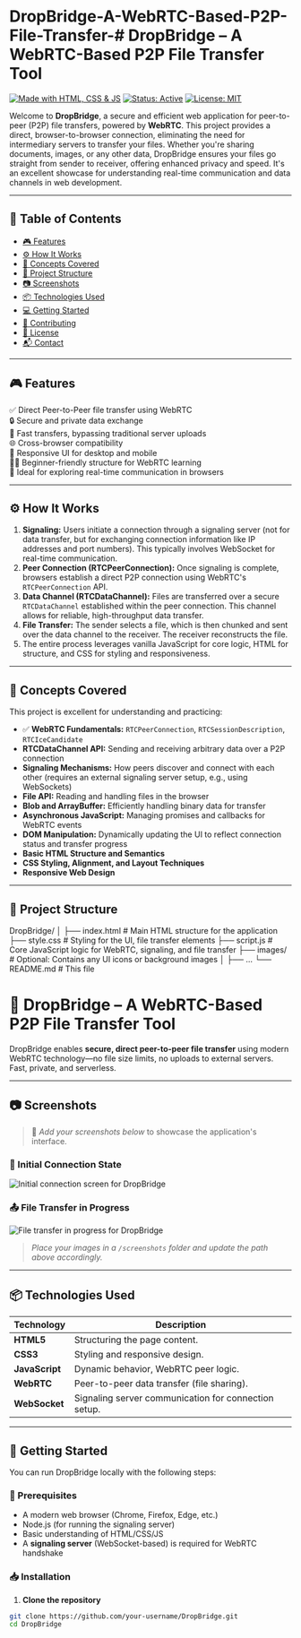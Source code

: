 # DropBridge-A-WebRTC-Based-P2P-File-Transfer-# DropBridge – A WebRTC-Based P2P File Transfer Tool

[![Made with HTML, CSS & JS](https://img.shields.io/badge/Made%20with-HTML%2C%20CSS%2C%20JS-orange.svg?style=for-the-badge&logo=html5)](https://developer.mozilla.org/en-US/docs/Web)
[![Status: Active](https://img.shields.io/badge/Status-Active-brightgreen.svg?style=for-the-badge)]()
[![License: MIT](https://img.shields.io/badge/License-MIT-blue.svg?style=for-the-badge)](LICENSE)

Welcome to **DropBridge**, a secure and efficient web application for peer-to-peer (P2P) file transfers, powered by **WebRTC**. This project provides a direct, browser-to-browser connection, eliminating the need for intermediary servers to transfer your files. Whether you're sharing documents, images, or any other data, DropBridge ensures your files go straight from sender to receiver, offering enhanced privacy and speed. It's an excellent showcase for understanding real-time communication and data channels in web development.

---

## 📑 Table of Contents

- [🎮 Features](#-features)
- [⚙ How It Works](#-how-it-works)
- [🧠 Concepts Covered](#-concepts-covered)
- [📂 Project Structure](#-project-structure)
- [📷 Screenshots](#-screenshots)
- [📦 Technologies Used](#-technologies-used)
- [💻 Getting Started](#-getting-started)
- [🙌 Contributing](#-contributing)
- [📄 License](#-license)
- [📬 Contact](#-contact)

---

## 🎮 Features

✅ Direct Peer-to-Peer file transfer using WebRTC   
🔒 Secure and private data exchange   
🚀 Fast transfers, bypassing traditional server uploads   
🌐 Cross-browser compatibility   
📱 Responsive UI for desktop and mobile   
👨‍🏫 Beginner-friendly structure for WebRTC learning   
🧩 Ideal for exploring real-time communication in browsers

---

## ⚙ How It Works

1.  **Signaling:** Users initiate a connection through a signaling server (not for data transfer, but for exchanging connection information like IP addresses and port numbers). This typically involves WebSocket for real-time communication.
2.  **Peer Connection (RTCPeerConnection):** Once signaling is complete, browsers establish a direct P2P connection using WebRTC's `RTCPeerConnection` API.
3.  **Data Channel (RTCDataChannel):** Files are transferred over a secure `RTCDataChannel` established within the peer connection. This channel allows for reliable, high-throughput data transfer.
4.  **File Transfer:** The sender selects a file, which is then chunked and sent over the data channel to the receiver. The receiver reconstructs the file.
5.  The entire process leverages vanilla JavaScript for core logic, HTML for structure, and CSS for styling and responsiveness.

---

## 🧠 Concepts Covered

This project is excellent for understanding and practicing:

-   ✅ **WebRTC Fundamentals:** `RTCPeerConnection`, `RTCSessionDescription`, `RTCIceCandidate`
-   **RTCDataChannel API:** Sending and receiving arbitrary data over a P2P connection
-   **Signaling Mechanisms:** How peers discover and connect with each other (requires an external signaling server setup, e.g., using WebSockets)
-   **File API:** Reading and handling files in the browser
-   **Blob and ArrayBuffer:** Efficiently handling binary data for transfer
-   **Asynchronous JavaScript:** Managing promises and callbacks for WebRTC events
-   **DOM Manipulation:** Dynamically updating the UI to reflect connection status and transfer progress
-   **Basic HTML Structure and Semantics**
-   **CSS Styling, Alignment, and Layout Techniques**
-   **Responsive Web Design**

---

## 📂 Project Structure
DropBridge/
│
├── index.html           # Main HTML structure for the application
├── style.css            # Styling for the UI, file transfer elements
├── script.js            # Core JavaScript logic for WebRTC, signaling, and file transfer
├── images/              # Optional: Contains any UI icons or background images
│   ├── ...
└── README.md            # This file


# 🔗 DropBridge – A WebRTC-Based P2P File Transfer Tool

DropBridge enables **secure, direct peer-to-peer file transfer** using modern WebRTC technology—no file size limits, no uploads to external servers. Fast, private, and serverless.

---

## 📷 Screenshots

> 📸 *Add your screenshots below* to showcase the application's interface.

### 🔗 Initial Connection State
![Initial connection screen for DropBridge](https://via.placeholder.com/600x400?text=DropBridge+Initial+State)

### 📤 File Transfer in Progress
![File transfer in progress for DropBridge](https://via.placeholder.com/600x400?text=DropBridge+Transfer+In+Progress)

> _Place your images in a `/screenshots` folder and update the path above accordingly._

---

## 📦 Technologies Used

| Technology    | Description                                         |
|---------------|-----------------------------------------------------|
| **HTML5**      | Structuring the page content.                      |
| **CSS3**       | Styling and responsive design.                     |
| **JavaScript** | Dynamic behavior, WebRTC peer logic.               |
| **WebRTC**     | Peer-to-peer data transfer (file sharing).         |
| **WebSocket**  | Signaling server communication for connection setup. |

---

## 🚀 Getting Started

You can run DropBridge locally with the following steps:

### 🔧 Prerequisites

- A modern web browser (Chrome, Firefox, Edge, etc.)
- Node.js (for running the signaling server)
- Basic understanding of HTML/CSS/JS
- A **signaling server** (WebSocket-based) is required for WebRTC handshake

### 📥 Installation

1. **Clone the repository**

```bash
git clone https://github.com/your-username/DropBridge.git
cd DropBridge

